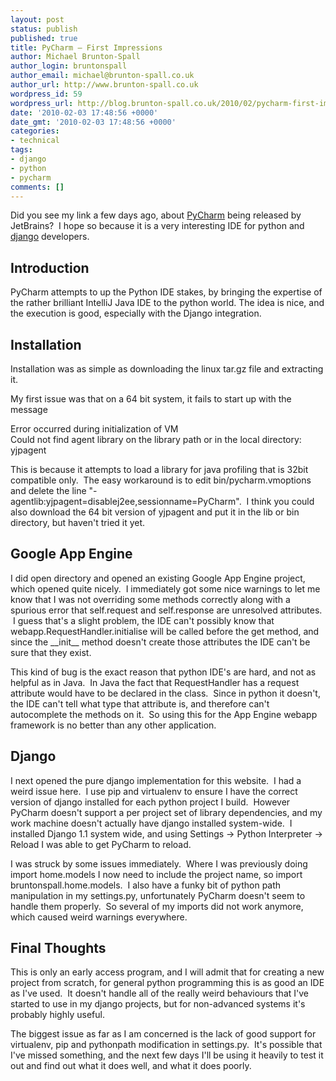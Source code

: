 ```yaml
---
layout: post
status: publish
published: true
title: PyCharm – First Impressions
author: Michael Brunton-Spall
author_login: bruntonspall
author_email: michael@brunton-spall.co.uk
author_url: http://www.brunton-spall.co.uk
wordpress_id: 59
wordpress_url: http://blog.brunton-spall.co.uk/2010/02/pycharm-first-impressions/
date: '2010-02-03 17:48:56 +0000'
date_gmt: '2010-02-03 17:48:56 +0000'
categories:
- technical
tags:
- django
- python
- pycharm
comments: []
---
```

<p>	Did you see my link a few days ago, about <a href="http://www.jetbrains.net/confluence/display/PYH/JetBrains+PyCharm+Preview" target="_blank">PyCharm</a> being released by JetBrains? &nbsp;I hope so because it is a very interesting IDE for python and <a href="http://www.djangoproject.com" target="_blank">django</a> developers.</p>
<h2>	Introduction</h2>
<p>	PyCharm attempts to up the Python IDE stakes, by bringing the expertise of the rather brilliant IntelliJ Java IDE to the python world. The idea is nice, and the execution is good, especially with the Django integration.</p>
<!--more-->

<h2>	Installation</h2>
<p>	Installation was as simple as downloading the linux tar.gz file and extracting it.</p>
<p>	My first issue was that on a 64 bit system, it fails to start up with the message&nbsp;</p>
<div class="code">	Error occurred during initialization of VM</div>
<div class="code">	Could not find agent library on the library path or in the local directory: yjpagent</div>
<p>	This is because it attempts to load a library for java profiling that is 32bit compatible only. &nbsp;The easy workaround is to edit bin/pycharm.vmoptions and delete the line &quot;-agentlib:yjpagent=disablej2ee,sessionname=PyCharm&quot;. &nbsp;I think you could also download the 64 bit version of yjpagent and put it in the lib or bin directory, but haven&#39;t tried it yet.</p>
<h2>	Google App Engine</h2>
<p>	I did open directory and opened an existing Google App Engine project, which opened quite nicely. &nbsp;I immediately got some nice warnings to let me know that I was not overriding some methods correctly along with a spurious error that self.request and self.response are unresolved attributes. &nbsp;I guess that&#39;s a slight problem, the IDE can&#39;t possibly know that webapp.RequestHandler.initialise will be called before the get method, and since the __init__ method doesn&#39;t create those attributes the IDE can&#39;t be sure that they exist. &nbsp;</p>
<p>	This kind of bug is the exact reason that python IDE&#39;s are hard, and not as helpful as in Java. &nbsp;In Java the fact that RequestHandler has a request attribute would have to be declared in the class. &nbsp;Since in python it doesn&#39;t, the IDE can&#39;t tell what type that attribute is, and therefore can&#39;t autocomplete the methods on it. &nbsp;So using this for the App Engine webapp framework is no better than any other application.</p>
<h2>	Django</h2>
<p>	I next opened the pure django implementation for this website. &nbsp;I had a weird issue here. &nbsp;I use pip and virtualenv to ensure I have the correct version of django installed for each python project I build. &nbsp;However PyCharm doesn&#39;t support a per project set of library dependencies, and my work machine doesn&#39;t actually have django installed system-wide. &nbsp;I installed Django 1.1 system wide, and using Settings -&gt; Python Interpreter -&gt; Reload I was able to get PyCharm to reload.</p>
<p>	I was struck by some issues immediately. &nbsp;Where I was previously doing import home.models I now need to include the project name, so import bruntonspall.home.models. &nbsp;I also have a funky bit of python path manipulation in my settings.py, unfortunately PyCharm doesn&#39;t seem to handle them properly. &nbsp;So several of my imports did not work anymore, which caused weird warnings everywhere.</p>
<h2>	Final Thoughts</h2>
<p>	This is only an early access program, and I will admit that for creating a new project from scratch, for general python programming this is as good an IDE as I&#39;ve used. &nbsp;It doesn&#39;t handle all of the really weird behaviours that I&#39;ve started to use in my django projects, but for non-advanced systems it&#39;s probably highly useful.</p>
<p>	The biggest issue as far as I am concerned is the lack of good support for virtualenv, pip and pythonpath modification in settings.py. &nbsp;It&#39;s possible that I&#39;ve missed something, and the next few days I&#39;ll be using it heavily to test it out and find out what it does well, and what it does poorly.</p>
